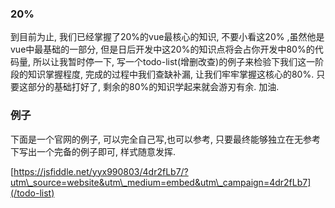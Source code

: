 ### 20%

到目前为止, 我们已经掌握了20%的vue最核心的知识,  不要小看这20%  ,虽然他是vue中最基础的一部分, 但是日后开发中这20%的知识点将会占你开发中80%的代码量,  所以让我暂时停一下, 写一个todo-list\(增删改查\)的例子来检验下我们这一阶段的知识掌握程度, 完成的过程中我们查缺补漏, 让我们牢牢掌握这核心的80%. 只要这部分的基础打好了, 剩余的80%的知识学起来就会游刃有余. 加油.

### 例子

下面是一个官网的例子, 可以完全自己写,也可以参考, 只要最终能够独立在无参考下写出一个完备的例子即可, 样式随意发挥.

[https://jsfiddle.net/yyx990803/4dr2fLb7/?utm\_source=website&utm\_medium=embed&utm\_campaign=4dr2fLb7](/todo-list)

